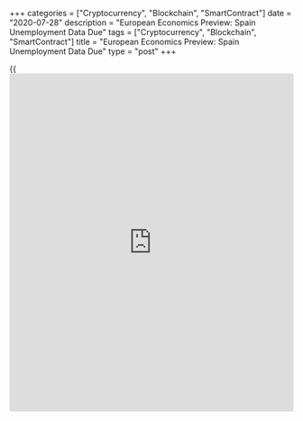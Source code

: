 +++
categories = ["Cryptocurrency", "Blockchain", "SmartContract"]
date = "2020-07-28"
description = "European Economics Preview: Spain Unemployment Data Due"
tags = ["Cryptocurrency", "Blockchain", "SmartContract"]
title = "European Economics Preview: Spain Unemployment Data Due"
type = "post"
+++

{{<iframe id="large-banner" src="https://www.bounty.group/#slide=26.0" width="100%" height="600" scrolling="no" style="border: 0px solid rgb(216, 221, 230); border-radius: 3px;">}}

Unemployment data from Spain is due on Tuesday, headlining a light day
for the European economic [news](https://www.letsplayfx.com/blog/forex-news-website/).

At 2.00 am ET, Statistics Norway is slated to issue retail sales for
June.

At 3.00 am ET, Spain's INE is scheduled to release unemployment data for
the second quarter. Economists forecast the jobless rate to rise to 16.7
percent from 14.41 percent in the first quarter.

Half an hour later, Statistics Sweden is set to publish retail sales for
June. Sales had increased 0.5 percent on month in May.

At 6.00 am ET, the UK Distributive Trades Survey data is due from the
Confederation of British Industry. The retail sales balance is forecast
to rise to -25 percent in July from -37 percent in June.

In the meantime, Ireland's retail sales figures for June are due. Sales
had increased 29.5 percent on month in May.

For comments and feedback [contact](https://www.playgroundfx.com/contact/): editorial@rtt[news](https://www.letsplayfx.com/blog/forex-news-website/).com

[Economic News][1]

 **What parts of the world are seeing the best (and worst) economic
performances lately? Click[here][2] to check out our [Econ Scorecard][2]
and find out! See up-to-the-moment [ranking](https://www.playgroundfx.com/blog/crypto-exchange-ranking/)s for the best and worst
performers in [GDP][3], [unemployment rate][4], [inflation][5] and much
more.**

   1. www.rtt[news](https://www.letsplayfx.com/blog/forex-news-website/).com/Content/EconomicNews.aspx
   2. www.rtt[news](https://www.letsplayfx.com/blog/forex-news-website/).com/economic-scorecard/world-rank/industrial-production/highest-performance.aspx
   3. www.rtt[news](https://www.letsplayfx.com/blog/forex-news-website/).com/economic-scorecard/world-rank/GDP/highest-performance.aspx
   4. www.rtt[news](https://www.letsplayfx.com/blog/forex-news-website/).com/economic-scorecard/world-rank/unemployment-rate/lowest-performance.aspx
   5. www.rtt[news](https://www.letsplayfx.com/blog/forex-news-website/).com/economic-scorecard/world-rank/CPI/highest-performance.aspx